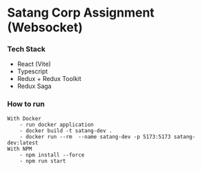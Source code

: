 # Satang Corp Assignment (Websocket)
### Tech Stack
- React (Vite)
- Typescript
- Redux + Redux Toolkit
- Redux Saga

### How to run
    With Docker
        - run docker application
        - docker build -t satang-dev .
        - docker run --rm  --name satang-dev -p 5173:5173 satang-dev:latest
    With NPM
        - npm install --force
        - npm run start